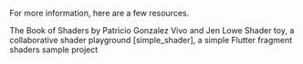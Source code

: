 For more information, here are a few resources.

The Book of Shaders by Patricio Gonzalez Vivo and Jen Lowe
Shader toy, a collaborative shader playground
[simple_shader], a simple Flutter fragment shaders sample project
